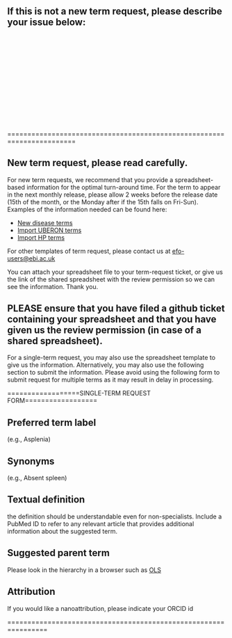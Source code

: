 ## If this is not a new term request, please describe your issue below:
<br>
<br>
<br>
<br>
<br>
<br>
<br>
<br>  
<br>
<br>
<br>
<br>

=======================================================================
## New term request, please read carefully.

For new term requests, we recommend that you provide a spreadsheet-based information for the optimal turn-around time. For the term to appear in the next monthly release, please allow 2 weeks before the release date (15th of the month, or the Monday after if the 15th falls on Fri-Sun). Examples of the information needed can be found here:
- [New disease terms](https://docs.google.com/spreadsheets/d/1VCcf-MXOK-JWOUHss0nesHDX5utyPEPfemJwGfVYhCg/edit#gid=226000777)
- [Import UBERON terms](https://docs.google.com/spreadsheets/d/1rsUb2bwytKb0T47zi6yrDW6k8BsFqUeRQzhn74zCm-k/edit#gid=643263845)
- [Import HP terms](https://docs.google.com/spreadsheets/d/11c0jbou9yLCXyxrCJVV9GtRtFN5SmLWsj1SPOBF-vu8/edit#gid=760337457)

For other templates of term request, please contact us at efo-users@ebi.ac.uk

You can attach your spreadsheet file to your term-request ticket, or give us the link of the shared spreadsheet with the review permission so we can see the information. Thank you.

## PLEASE ensure that you have filed a github ticket containing your spreadsheet and that you have given us the review permission (in case of a shared spreadsheet).



For a single-term request, you may also use the spreadsheet template to give us the information. Alternatively, you may also use the following section to submit the information. Please avoid using the following form to submit request for multiple terms as it may result in delay in processing.

==================SINGLE-TERM REQUEST FORM==================

## Preferred term label

(e.g., Asplenia)

## Synonyms

(e.g., Absent spleen)

## Textual definition

the definition should be understandable even for non-specialists. Include a PubMed ID to refer to any relevant article that provides additional information about the suggested term.

## Suggested parent term

Please look in the hierarchy in a browser such as [OLS](http://www.ebi.ac.uk/ols/ontologies/efo)

## Attribution


If you would like a nanoattribution, please indicate your ORCID id

================================================================
